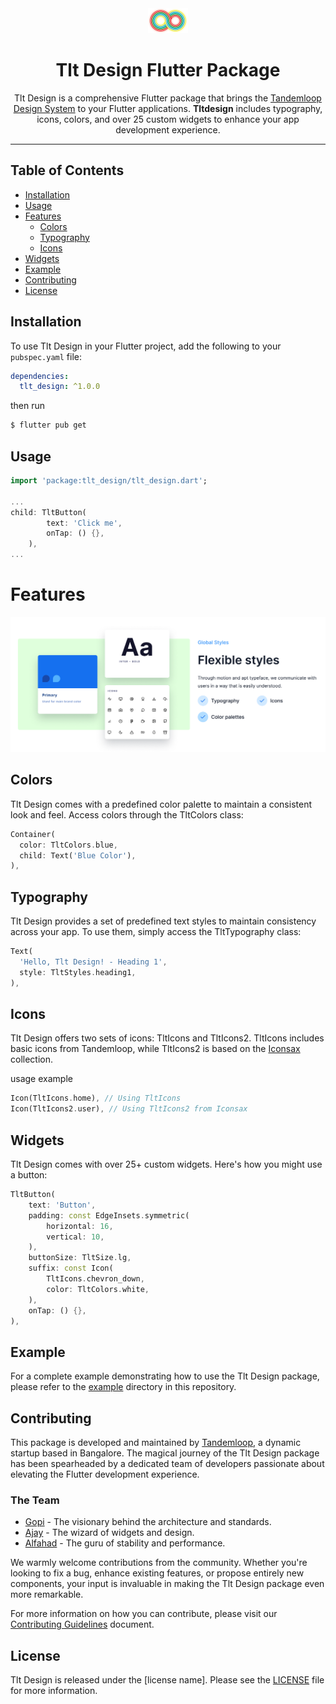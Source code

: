 <div align='center'>
   <img src='assets/images/tandemloop_logo.svg' height='40px'></img>
   <h1>Tlt Design Flutter Package</h1>
   <p>
      Tlt Design is a comprehensive Flutter package that brings the <a href="https://tltdesign.tandemloop.net/" target="_blank">Tandemloop Design System</a> to your Flutter applications. <b>Tltdesign</b> includes typography, icons, colors, and over 25 custom widgets to enhance your app development experience.
   </p>
   <!-- <div>
      <a title="pub.dev" href="https://pub.dartlang.org/packages/fluent_ui" >
        <img src="https://img.shields.io/pub/v/fluent_ui.svg?style=flat-square&include_prereleases&color=dc143c" />
      </a>
      <a title="GitHub License" href="https://github.com/bdlukaa/fluent_ui/blob/master/LICENSE">
        <img src="https://img.shields.io/github/license/bdlukaa/fluent_ui?style=flat-square&color=f12253" />
      </a>
      <a title="Web Example" href="https://bdlukaa.github.io/fluent_ui">
        <img src="https://img.shields.io/badge/documentation---?style=flat-square&color=e88d0c" />
      </a>
      <a title="Discord" href="https://discord.gg/674gpDQUVq">
        <img src="https://img.shields.io/discord/809528329337962516?style=flat-square&label=discord&color=7289da&logo=discord&logoColor=white" />
      </a>
   </div> -->
</div>

---

## Table of Contents

- [Installation](#installation)
- [Usage](#usage)
- [Features](#features)
  - [Colors](#colors)
  - [Typography](#typography)
  - [Icons](#icons)
  <!-- - [Shadows]()
  - [Blur]()
  - [Helpers]() -->
- [Widgets](#widgets)
- [Example](#example)
- [Contributing](#contributing)
- [License](#license)

## Installation

To use Tlt Design in your Flutter project, add the following to your `pubspec.yaml` file:

```yaml
dependencies:
  tlt_design: ^1.0.0
```

then run

```bash
$ flutter pub get
```

## Usage

```dart
import 'package:tlt_design/tlt_design.dart';

...
child: TltButton(
        text: 'Click me',
        onTap: () {},
    ),
...
```

# Features

<img src="assets/images/features_screenshot.png" alt="Tlt Design Color palette" style="max-height: 300px;">

## Colors

Tlt Design comes with a predefined color palette to maintain a consistent look and feel. Access colors through the TltColors class:

<!-- <img src="assets/images/colors_screenshot.png" alt="Tlt Design Color palette" style="max-height: 200px; margin-bottom:10px"> -->

```dart
Container(
  color: TltColors.blue,
  child: Text('Blue Color'),
),
```

## Typography

Tlt Design provides a set of predefined text styles to maintain consistency across your app. To use them, simply access the TltTypography class:

```dart
Text(
  'Hello, Tlt Design! - Heading 1',
  style: TltStyles.heading1,
),
```

## Icons

Tlt Design offers two sets of icons: TltIcons and TltIcons2. TltIcons includes basic icons from Tandemloop, while TltIcons2 is based on the [Iconsax](https://iconsax.io/) collection.

usage example

```dart
Icon(TltIcons.home), // Using TltIcons
Icon(TltIcons2.user), // Using TltIcons2 from Iconsax
```

## Widgets

Tlt Design comes with over 25+ custom widgets. Here's how you might use a button:

```dart
TltButton(
    text: 'Button',
    padding: const EdgeInsets.symmetric(
        horizontal: 16,
        vertical: 10,
    ),
    buttonSize: TltSize.lg,
    suffix: const Icon(
        TltIcons.chevron_down,
        color: TltColors.white,
    ),
    onTap: () {},
),
```

## Example

For a complete example demonstrating how to use the Tlt Design package, please refer to the [example](example/) directory in this repository.

## Contributing

This package is developed and maintained by [Tandemloop](https://tandemloop.in/home/), a dynamic startup based in Bangalore. The magical journey of the Tlt Design package has been spearheaded by a dedicated team of developers passionate about elevating the Flutter development experience.

### The Team

- [Gopi](https://github.com/developer1) - The visionary behind the architecture and standards.
- [Ajay](https://github.com/Che-ekU) - The wizard of widgets and design.
- [Alfahad](https://github.com/developer3) - The guru of stability and performance.

We warmly welcome contributions from the community. Whether you're looking to fix a bug, enhance existing features, or propose entirely new components, your input is invaluable in making the Tlt Design package even more remarkable.

For more information on how you can contribute, please visit our [Contributing Guidelines](CONTRIBUTING.md) document.

## License

Tlt Design is released under the [license name]. Please see the [LICENSE](LICENSE) file for more information.
